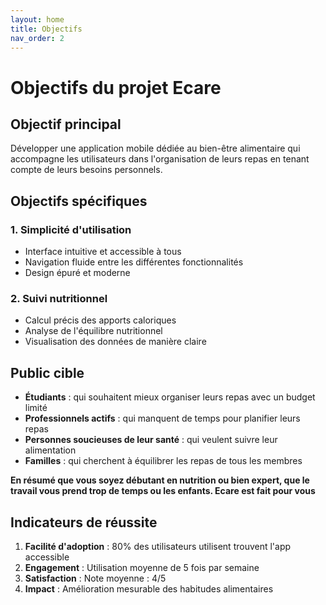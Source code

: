 ```yaml
---
layout: home
title: Objectifs
nav_order: 2
---
```


# Objectifs du projet Ecare

## Objectif principal

Développer une application mobile dédiée au bien-être alimentaire qui accompagne les utilisateurs dans l'organisation de leurs repas en tenant compte de leurs besoins personnels.

## Objectifs spécifiques

### 1. Simplicité d'utilisation
- Interface intuitive et accessible à tous
- Navigation fluide entre les différentes fonctionnalités
- Design épuré et moderne


### 2. Suivi nutritionnel
- Calcul précis des apports caloriques
- Analyse de l'équilibre nutritionnel
- Visualisation des données de manière claire


## Public cible

- **Étudiants** : qui souhaitent mieux organiser leurs repas avec un budget limité
- **Professionnels actifs** : qui manquent de temps pour planifier leurs repas
- **Personnes soucieuses de leur santé** : qui veulent suivre leur alimentation
- **Familles** : qui cherchent à équilibrer les repas de tous les membres
    
   
**En résumé que vous soyez débutant en nutrition ou bien expert, que le travail vous prend trop de temps ou les enfants. Ecare est fait pour vous**


## Indicateurs de réussite

1. **Facilité d'adoption** : 80% des utilisateurs utilisent trouvent l'app accessible 
2. **Engagement** : Utilisation moyenne de 5 fois par semaine
3. **Satisfaction** : Note moyenne : 4/5
4. **Impact** : Amélioration mesurable des habitudes alimentaires
